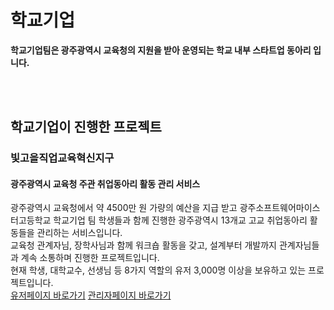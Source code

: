 # 학교기업
**학교기업팀은 광주광역시 교육청의 지원을 받아 운영되는 학교 내부 스타트업 동아리 입니다.**

<br><br>

## 학교기업이 진행한 프로젝트

### 빛고을직업교육혁신지구
#### 광주광역시 교육청 주관 취업동아리 활동 관리 서비스 <br>
광주광역시 교육청에서 약 4500만 원 가량의 예산을 지급 받고 광주소프트웨어마이스터고등학교 학교기업 팀 학생들과 함께 진행한 광주광역시 13개교 고교 취업동아리 활동들을 관리하는 서비스입니다. <br>
교육청 관계자님, 장학사님과 함께 워크숍 활동을 갖고, 설계부터 개발까지 관계자님들과 계속 소통하며 진행한 프로젝트입니다. <br>
현재 학생, 대학교수, 선생님 등 8가지 역할의 유저 3,000명 이상을 보유하고 있는 프로젝트입니다. <br>
[유저페이지 바로가기](https://xn--299a9h0c783fmff8wewxc6hq8rfa3165a.com/)
[관리자페이지 바로가기](https://bitgouel-admin.vercel.app/)
